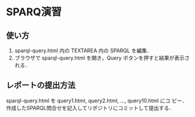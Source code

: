 SPARQ演習
========

## 使い方

1. sparql-query.html 内の TEXTAREA 内の SPARQL を編集．
1. ブラウザで sparql-query.html を開き，Query ボタンを押すと結果が表示される．

## レポートの提出方法

sparql-query.html を query1.html, query2.html, ..., query10.html にコ
ピー．作成したSPARQL問合せを記入してリポジトリにコミットして提出する．
